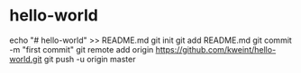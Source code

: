 # hello-world
echo "# hello-world" >> README.md
git init
git add README.md
git commit -m "first commit"
git remote add origin https://github.com/kweint/hello-world.git
git push -u origin master
